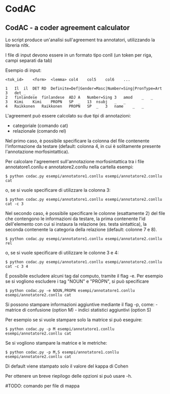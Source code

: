 # CodAC
CodAC - a coder agreement calculator
---
Lo script produce un'analisi sull'agreement tra annotatori, utilizzando la libreria nltk.

I file di input devono essere in un formato tipo conll (un token per riga, campi separati da tab)	

Esempio di input:

	<tok_id>	<form>	<lemma>	col4	col5	col6	...

	1	Il	il	DET	RD	Definite=Def|Gender=Masc|Number=Sing|PronType=Art	3	det	_	_
	2	finlandese	finlandese	ADJ	A	Number=Sing	3	amod	_	_
	3	Kimi	Kimi	PROPN	SP	_	13	nsubj	_	_
	4	Raikkonen	Raikkonen	PROPN	SP	_	3	name	_	_


L'agreement può essere calcolato su due tipi di annotazioni:
- categoriale (comando cat)
- relazionale (comando rel)

Nel primo caso, è possibile specificare la colonna del file contenente l'informazione da testare (default: colonna 4, in cui è solitamente presente l'annotazione morfosintattica).

Per calcolare l'agreement sull'annotazione morfosintattica tra i file annotatore1.conllu e annotatore2.conllu nella cartella esempi:

	$ python codac.py esempi/annotatore1.conllu esempi/annotatore2.conllu cat

o, se si vuole specificare di utilizzare la colonna 3:

	$ python codac.py esempi/annotatore1.conllu esempi/annotatore2.conllu cat -c 3

Nel secondo caso, è possibile specificare le colonne (esattamente 2) del file che contengono le informazioni da testare, la prima contenente l'id dell'elemento con cui si instaura la relazione (es. testa sintattica), la seconda contenente la categoria della relazione (default: colonne 7 e 8).

	$ python codac.py esempi/annotatore1.conllu esempi/annotatore2.conllu rel

o, se si vuole specificare di utilizzare le colonne 3 e 4:

	$ python codac.py esempi/annotatore1.conllu esempi/annotatore2.conllu cat -c 3 4

È possibile escludere alcuni tag dal computo, tramite il flag -e. Per esempio se si vogliono escludere i tag "NOUN" e "PROPN", si può specificare
	
	$ python codac.py -e NOUN,PROPN esempi/annotatore1.conllu esempi/annotatore2.conllu cat
	
Si possono stampare informazioni aggiuntive mediante il flag -p, come:
	- matrice di confusione (option M)
	- indici statistici aggiuntivi (option S)
	
Per esempio se si vuole stampare solo la matrice si può eseguire:
	
	$ python codac.py -p M esempi/annotatore1.conllu esempi/annotatore2.conllu cat
	
Se si vogliono stampare la matrice e le metriche:

	$ python codac.py -p M,S esempi/annotatore1.conllu esempi/annotatore2.conllu cat

Di default viene stampato solo il valore del kappa di Cohen

Per ottenere un breve riepilogo delle opzioni si può usare -h.

#TODO:
comando per file di mappa
